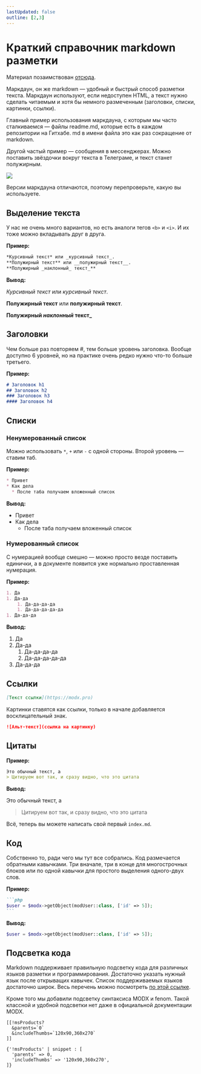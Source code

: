 ```yaml
---
lastUpdated: false
outline: [2,3]
---
```

<!-- markdownlint-disable MD049 MD050  -->
# Краткий справочник markdown разметки

Материал позаимствован [отсюда](https://htmlacademy.ru/blog/html/markdown).

Маркдаун, он же markdown — удобный и быстрый способ разметки текста. Маркдаун используют, если недоступен HTML, а текст нужно сделать читаемым и хотя бы немного размеченным (заголовки, списки, картинки, ссылки).

Главный пример использования маркдауна, с которым мы часто сталкиваемся — файлы readme.md, которые есть в каждом репозитории на Гитхабе. md в имени файла это как раз сокращение от markdown.

Другой частый пример — сообщения в мессенджерах. Можно поставить звёздочки вокруг текста в Телеграме, и текст станет полужирным.

![](https://assets.htmlacademy.ru/content/blog/1185/01.png)

Версии маркдауна отличаются, поэтому перепроверьте, какую вы используете.

## Выделение текста

У нас не очень много вариантов, но есть аналоги тегов `<b>` и `<i>`. И их тоже можно вкладывать друг в друга.

**Пример:**

```markdown
*Курсивный текст* или _курсивный текст_.
**Полужирный текст** или __полужирный текст__.
**Полужирный _наклонный_ текст_**
```

**Вывод:**

*Курсивный текст* или _курсивный текст_.

**Полужирный текст** или __полужирный текст__.

**Полужирный _наклонный_ текст_**

## Заголовки

Чем больше раз повторяем #, тем больше уровень заголовка. Вообще доступно 6 уровней, но на практике очень редко нужно что-то больше третьего.

**Пример:**

```markdown
# Заголовок h1
## Заголовок h2
### Заголовок h3
#### Заголовок h4
```

## Списки

### Ненумерованный список

Можно использовать `*`, `+` или `-` с одной стороны. Второй уровень — ставим таб.

**Пример:**

```markdown
* Привет
* Как дела
  * После таба получаем вложенный список
```

**Вывод:**

* Привет
* Как дела
  * После таба получаем вложенный список

### Нумерованный список

С нумерацией вообще смешно — можно просто везде поставить единички, а в документе появится уже нормально проставленная нумерация.

**Пример:**

```markdown
1. Да
1. Да-да
    1. Да-да-да-да
    1. Да-да-да-да-да
1. Да-да-да
```

**Вывод:**

1. Да
1. Да-да
    1. Да-да-да-да
    1. Да-да-да-да-да
1. Да-да-да

## Ссылки

```markdown
[Текст ссылки](https://modx.pro)
```

Картинки ставятся как ссылки, только в начале добавляется восклицательный знак.

```markdown
![Альт-текст](ссылка на картинку)
```

## Цитаты

**Пример:**

```markdown
Это обычный текст, а
> Цитируем вот так, и сразу видно, что это цитата
```

**Вывод:**

Это обычный текст, а
> Цитируем вот так, и сразу видно, что это цитата

Всё, теперь вы можете написать свой первый `index.md`.

## Код

Собственно то, ради чего мы тут все собрались.
Код размечается обратными кавычками. Три вначале, три в конце для многострочных блоков или по одной кавычки для простого выделения одного-двух слов.

**Пример:**

````markdown
```php
$user = $modx->getObject(modUser::class, ['id' => 5]);
```
````

**Вывод:**

```php
$user = $modx->getObject(modUser::class, ['id' => 5]);
```

## Подсветка кода

Markdown поддерживает правильную подсветку кода для различных языков разметки и программирования.
Достаточно указать нужный язык после открыващих кавычек. Список поддерживаемых языков достаточно широк.
Весь перечень можно посмотреть [по этой ссылке](https://github.com/shikijs/shiki/blob/main/docs/languages.md#all-languages).

Кроме того мы добавили подсветку синтаксиса MODX и fenom. Такой классной и удобной подсветки нет даже в официальной документации MODX.

```modx
[[!msProducts?
  &parents=`0`
  &includeThumbs=`120x90,360x270`
]]
```

```fenom
{'!msProducts' | snippet : [
  'parents' => 0,
  'includeThumbs' => '120x90,360x270',
]}
```
